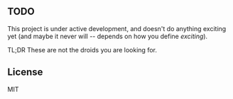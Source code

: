 ## TODO

This project is under active development, and doesn't do anything
exciting yet (and maybe it never will -- depends on how you define
*exciting*).

TL;DR These are not the droids you are looking for.

## License

MIT
